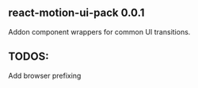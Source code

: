 ## react-motion-ui-pack 0.0.1

Addon component wrappers for common UI transitions.

## TODOS:

Add browser prefixing